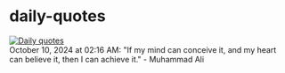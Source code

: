 # daily-quotes
[![Daily quotes](https://github.com/ceepu8/daily-quotes/actions/workflows/daily-quote.yml/badge.svg)](https://github.com/ceepu8/daily-quotes/actions/workflows/daily-quote.yml)<br/>
October 10, 2024 at 02:16 AM: "If my mind can conceive it, and my heart can believe it, then I can achieve it." - Muhammad Ali
